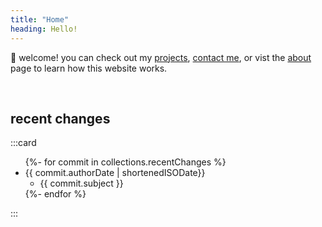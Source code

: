 ```yaml
---
title: "Home"
heading: Hello!
---
```


👋 welcome! you can check out my [projects](/projects), [contact me](/contact), or vist the [about](/about) page to learn how this website works.

<br>

## recent changes
:::card
<ul>
{%- for commit in collections.recentChanges %}
        <li>{{ commit.authorDate | shortenedISODate}}
        <ul>
            <li>{{ commit.subject }}</li>
        </ul>
        </li>
{%- endfor %}
</ul>
:::